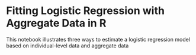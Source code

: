 # Fitting Logistic Regression with Aggregate Data in R
This notebook illustrates three ways to estimate a logistic regression model based on individual-level data and aggregate data 
